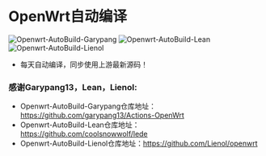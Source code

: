 # OpenWrt自动编译
![Openwrt-AutoBuild-Garypang](https://github.com/vison-v/OpenWrt/workflows/Openwrt-AutoBuild-Garypang/badge.svg)
![Openwrt-AutoBuild-Lean](https://github.com/vison-v/OpenWrt/workflows/Openwrt-AutoBuild-Lean/badge.svg)
![Openwrt-AutoBuild-Lienol](https://github.com/vison-v/OpenWrt/workflows/Openwrt-AutoBuild-Lienol/badge.svg)
+ 每天自动编译，同步使用上游最新源码！

### 感谢Garypang13，Lean，Lienol:
+ Openwrt-AutoBuild-Garypang仓库地址：https://github.com/garypang13/Actions-OpenWrt
+ Openwrt-AutoBuild-Lean仓库地址：https://github.com/coolsnowwolf/lede
+ Openwrt-AutoBuild-Lienol仓库地址：https://github.com/Lienol/openwrt
